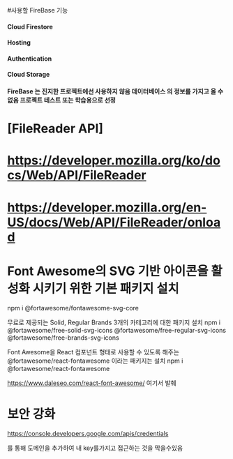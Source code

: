 #사용할 FireBase 기능
<h4>Cloud Firestore</h4>
<h4>Hosting</h4>
<h4>Authentication</h4>
<h4>Cloud Storage</h4>

<h4>FireBase 는 진지한 프로젝트에선 사용하지 않음 데이터베이스 의 정보를 가지고 올 수 없음
프로젝트 테스트 또는 학습용으로 선정</h4>

# [FileReader API]
# https://developer.mozilla.org/ko/docs/Web/API/FileReader
# https://developer.mozilla.org/en-US/docs/Web/API/FileReader/onload

# Font Awesome의 SVG 기반 아이콘을 활성화 시키기 위한 기본 패키지 설치
npm i @fortawesome/fontawesome-svg-core

무료로 제공되는 Solid, Regular Brands 3개의 카테고리에 대한 패키지 설치
npm i @fortawesome/free-solid-svg-icons @fortawesome/free-regular-svg-icons @fortawesome/free-brands-svg-icons

Font Awesome을 React 컴포넌트 형태로 사용할 수 있도록 해주는 @fortawesome/react-fontawesome 이라는 패키지는 설치
npm i @fortawesome/react-fontawesome

https://www.daleseo.com/react-font-awesome/
여기서 발췌

# 보안 강화 
https://console.developers.google.com/apis/credentials<p>
를 통해 도메인을 추가하여 내 key를가지고 접근하는 것을 막을수있음
